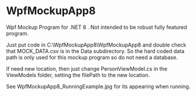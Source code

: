 # WpfMockupApp8
 Wpf Mockup Program for .NET 8 . Not intended to be robust fully featured program.

Just put code in C:\WpfMockupApp8\WpfMockupApp8 and double check that MOCK_DATA.csv is in the Data subdirectory.
So the hard coded data path is only used for this mockup program so do not need a database.

If need new location, then just change PersonViewModel.cs in the ViewModels folder, 
setting the filePath to the new location.

See WpfMockupApp8_RunningExample.jpg for its appearing when running.
